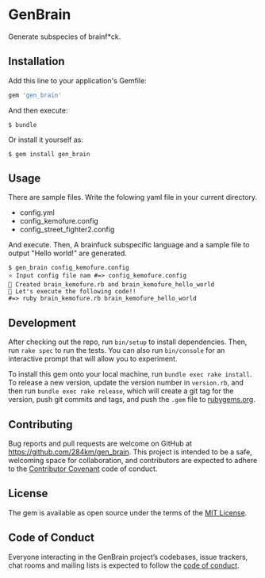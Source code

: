 # GenBrain

Generate subspecies of brainf*ck.

## Installation

Add this line to your application's Gemfile:

```ruby
gem 'gen_brain'
```

And then execute:

    $ bundle

Or install it yourself as:

    $ gem install gen_brain

## Usage

There are sample files. Write the folowing yaml file in your current directory.

- config.yml
- config_kemofure.config
- config_street_fighter2.config

And execute.
Then, A brainfuck subspecific language and a sample file to output "Hello world!" are generated.

```
$ gen_brain config_kemofure.config
⭐️ Input config file nam #=> config_kemofure.config
🎉 Created brain_kemofure.rb and brain_kemofure_hello_world
🌈 Let's execute the following code!!
#=> ruby brain_kemofure.rb brain_kemofure_hello_world
```

## Development

After checking out the repo, run `bin/setup` to install dependencies. Then, run `rake spec` to run the tests. You can also run `bin/console` for an interactive prompt that will allow you to experiment.

To install this gem onto your local machine, run `bundle exec rake install`. To release a new version, update the version number in `version.rb`, and then run `bundle exec rake release`, which will create a git tag for the version, push git commits and tags, and push the `.gem` file to [rubygems.org](https://rubygems.org).

## Contributing

Bug reports and pull requests are welcome on GitHub at https://github.com/284km/gen_brain. This project is intended to be a safe, welcoming space for collaboration, and contributors are expected to adhere to the [Contributor Covenant](http://contributor-covenant.org) code of conduct.

## License

The gem is available as open source under the terms of the [MIT License](http://opensource.org/licenses/MIT).

## Code of Conduct

Everyone interacting in the GenBrain project’s codebases, issue trackers, chat rooms and mailing lists is expected to follow the [code of conduct](https://github.com/284km/gen_brain/blob/master/CODE_OF_CONDUCT.md).
